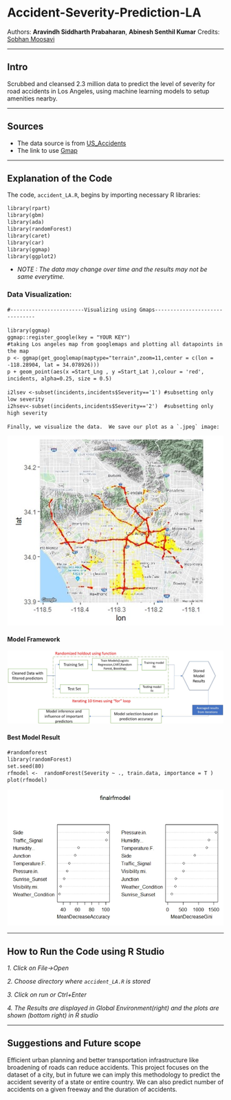 # Accident-Severity-Prediction-LA

Authors:  **Aravindh Siddharth Prabaharan**, **Abinesh Senthil Kumar**
Credits: [Sobhan Moosavi](https://smoosavi.org/)

---

## Intro
Scrubbed and cleansed 2.3 million data to predict the level of severity for road accidents in Los Angeles, using machine learning models to setup amenities nearby.

---

## Sources
- The data source is from [US_Accidents](https://osu.app.box.com/v/us-accidents-dec19)
- The link to use [Gmap](https://cloud.google.com/maps-platform/)
---

## Explanation of the Code

The code, `accident_LA.R`, begins by importing necessary R libraries:
```
library(rpart)
library(gbm)
library(ada)
library(randomForest)
library(caret)
library(car)
library(ggmap)
library(ggplot2)
```
- *NOTE : The data may change over time and the results may not be same everytime.*

### Data Visualization:
```
#------------------------Visualizing using Gmaps-------------------------------

library(ggmap)
ggmap::register_google(key = "YOUR KEY")
#taking Los angeles map from googlemaps and plotting all datapoints in the map
p <- ggmap(get_googlemap(maptype="terrain",zoom=11,center = c(lon = -118.28904, lat = 34.078926)))
p + geom_point(aes(x =Start_Lng , y =Start_Lat ),colour = 'red', incidents, alpha=0.25, size = 0.5)

i2lsev <-subset(incidents,incidents$Severity=='1') #subsetting only low severity
i2hsev<-subset(incidents,incidents$Severity=='2')  #subsetting only high severity
  
Finally, we visualize the data.  We save our plot as a `.jpeg` image:
```
![Image of Plot](images/map_sev.jpg)

#### Model Framework
![Image of Plot](images/framework.jpg)

#### Best Model Result

```
#randomforest
library(randomForest)
set.seed(80)
rfmodel <-  randomForest(Severity ~ ., train.data, importance = T )
plot(rfmodel)
```

![Image of Plot](images/variable_imp.jpeg)

---

## How to Run the Code using R Studio
*1. Click on File->Open*

*2. Choose directory where `accident_LA.R` is stored*

*3. Click on run or Ctrl+Enter*

*4. The Results are displayed in Global Environment(right) and the plots are shown (bottom right) in R studio*

---

## Suggestions and Future scope
Efficient urban planning and better transportation infrastructure like broadening of roads can reduce accidents. This project focuses on the dataset of a city, but in future we can imply this methodology to predict the accident severity of a state or entire country. We can also predict number of accidents on a given freeway and the duration of accidents. 

